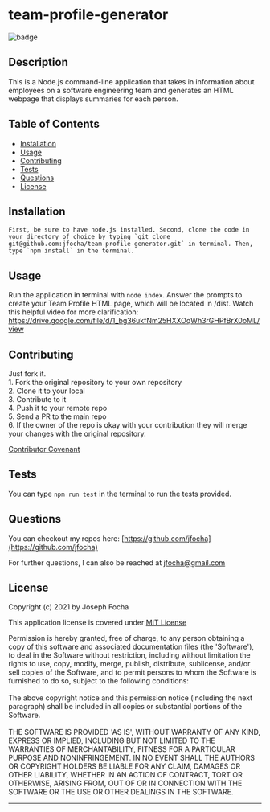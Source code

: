 # team-profile-generator

  ![badge](https://img.shields.io/badge/license-MIT%20License-green)

  ## Description 
  
  This is a Node.js command-line application that takes in information about employees on a software engineering team and generates an HTML webpage that displays summaries for each person.
  

  ## Table of Contents
  
  * [Installation](#installation)
  * [Usage](#usage)
  * [Contributing](#Contributing)
  * [Tests](#tests)
  * [Questions](#questions)
  * [License](#license)
  
  
  ## Installation
  
    First, be sure to have node.js installed. Second, clone the code in your directory of choice by typing `git clone git@github.com:jfocha/team-profile-generator.git` in terminal. Then, type `npm install` in the terminal.
  
  
  ## Usage 
  
  Run the application in terminal with `node index`. Answer the prompts to create your Team Profile HTML page, which will be located in /dist. Watch this helpful video for more clarification: https://drive.google.com/file/d/1_bg36ukfNm25HXXOqWh3rGHPfBrX0oML/view
  
  
  ## Contributing

  Just fork it. <br /> 1. Fork the original repository to your own repository <br /> 2. Clone it to your local <br /> 3. Contribute to it <br /> 4. Push it to your remote repo <br /> 5. Send a PR to the main repo <br /> 6. If the owner of the repo is okay with your contribution they will merge your changes with the original repository.
  
  [Contributor Covenant](https://www.contributor-covenant.org/version/2/0/code_of_conduct/)


  ## Tests
  
  You can type `npm run test` in the terminal to run the tests provided.


  ## Questions

  You can checkout my repos here: [https://github.com/jfocha](https://github.com/jfocha)

  For further questions, I can also be reached at jfocha@gmail.com


  ## License
  
  Copyright (c) 2021 by Joseph Focha

  This application license is covered under [MIT License](https://choosealicense.com/licenses/mit/)
  
  Permission is hereby granted, free of charge, to any person obtaining a copy of this software and associated documentation files (the 'Software'), to deal in the Software without restriction, including without limitation the rights to use, copy, modify, merge, publish, distribute, sublicense, and/or sell copies of the Software, and to permit persons to whom the Software is furnished to do so, subject to the following conditions: <br /> <br /> The above copyright notice and this permission notice (including the next paragraph) shall be included in all copies or substantial portions of the Software. <br /> <br /> THE SOFTWARE IS PROVIDED 'AS IS', WITHOUT WARRANTY OF ANY KIND, EXPRESS OR IMPLIED, INCLUDING BUT NOT LIMITED TO THE WARRANTIES OF MERCHANTABILITY, FITNESS FOR A PARTICULAR PURPOSE AND NONINFRINGEMENT. IN NO EVENT SHALL THE AUTHORS OR COPYRIGHT HOLDERS BE LIABLE FOR ANY CLAIM, DAMAGES OR OTHER LIABILITY, WHETHER IN AN ACTION OF CONTRACT, TORT OR OTHERWISE, ARISING FROM, OUT OF OR IN CONNECTION WITH THE SOFTWARE OR THE USE OR OTHER DEALINGS IN THE SOFTWARE.
  
  ---

  
